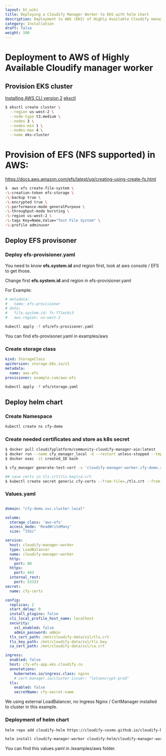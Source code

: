 ```yaml
---
layout: bt_wiki
title: Deploying a Cloudify Manager Worker to EKS with helm chart
description: Deployment to AWS (EKS) of Highly Available Cloudify manager worker using the helm chart.
category: Installation
draft: false
weight: 100
---
```

# Deployment to AWS of Highly Available Cloudify manager worker

## Provision EKS cluster

[Installing AWS CLI version 2](https://docs.aws.amazon.com/cli/latest/userguide/install-cliv2.html)
[eksctl](https://docs.aws.amazon.com/eks/latest/userguide/eksctl.html)

```bash
$ eksctl create cluster \
  --region us-west-2 \
  --node-type t3.medium \
  --nodes 3 \
  --nodes-min 1 \
  --nodes-max 4 \
  --name eks-cluster
```

# Provision of EFS (NFS supported) in AWS:

https://docs.aws.amazon.com/efs/latest/ug/creating-using-create-fs.html


```bash
$  aws efs create-file-system \
-\-creation-token efs-storage \
-\-backup true \
-\-encrypted true \
-\-performance-mode generalPurpose \
-\-throughput-mode bursting \
-\-region us-west-2 \
-\-tags Key=Name,Value="Test File System" \
-\-profile adminuser

```

## Deploy EFS provisoner

### Deploy efs-provisioner.yaml

You need to know **efs.system.id** and region first, look at aws console / EFS to get those.

Change first **efs.system.id** and region in efs-provisioner.yaml

For Example:

```yaml
# metadata:
#   name: efs-provisioner
# data:
#   file.system.id: fs-f71ec6c3
#   aws.region: us-west-2
```

```bash
kubectl apply -f efs/efs-provisoner.yaml
```

You can find efs-provisoner.yaml in examples/aws

### Create storage class

```yaml
kind: StorageClass
apiVersion: storage.k8s.io/v1
metadata:
  name: aws-efs
provisioner: example.com/aws-efs
```

```bash
kubectl apply -f efs/storage.yaml
```

## Deploy helm chart

### Create Namespace
```bash
kubectl create ns cfy-demo
```

### Create needed certificates and store as k8s secret
```bash
$ docker pull cloudifyplatform/community-cloudify-manager-aio:latest
$ docker run --name cfy_manager_local -d --restart unless-stopped --tmpfs /run --tmpfs /run/lock -p 8000:8000 cloudifyplatform/community-cloudify-manager-aio
$ docker exec -it created_ID bash

$ cfy_manager generate-test-cert -s 'cloudify-manager-worker.cfy-demo.svc.cluster.local,rabbitmq.cfy-demo.svc.cluster.local,postgres-postgresql.cfy-demo.svc.cluster.local'

## save certs in tls.crt|tls.key|ca.crt
$ kubectl create secret generic cfy-certs --from-file=./tls.crt --from-file=./tls.key --from-file=./ca.crt

```

### Values.yaml

```yaml

domain: "cfy-demo.svc.cluster.local"

volume:
  storage_class: 'aws-efs'
  access_mode: 'ReadWriteMany'
  size: "15Gi"

service:
  host: cloudify-manager-worker
  type: LoadBalancer
  name: cloudify-manager-worker
  http:
    port: 80
  https:
    port: 443
  internal_rest:
    port: 53333
secret:
  name: cfy-certs

config:
  replicas: 2
  start_delay: 0
  install_plugins: false
  cli_local_profile_host_name: localhost
  security:
    ssl_enabled: false
    admin_password: admin
  tls_cert_path: /mnt/cloudify-data/ssl/tls.crt
  tls_key_path: /mnt/cloudify-data/ssl/tls.key
  ca_cert_path: /mnt/cloudify-data/ssl/ca.crt

ingress:
  enabled: false
  host: cfy-efs-app.eks.cloudify.co
  annotations:
    kubernetes.io/ingress.class: nginx
    # cert-manager.io/cluster-issuer: "letsencrypt-prod"
  tls:
    enabled: false
    secretName: cfy-secret-name
```

We using external LoadBalancer, no Ingress Nginx / CertManager installed to cluster in this example.

### Deployment of helm chart

```bash
helm repo add cloudify-helm https://cloudify-cosmo.github.io/cloudify-helm

helm install cloudify-manager-worker cloudify-helm/cloudify-manager-worker -f values.yaml
```

You can find this values.yaml in /examples/aws folder. 


